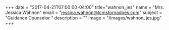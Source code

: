 +++
date = "2017-04-21T07:00:00-04:00"
title="wahnon_jes"
name = "Mrs. Jessica Wahnon"
email = "jessica.wahnon@tcmstornadoes.com"
subject = "Guidance Counselor "
description = ""
image = "/images/wahnon_jes.jpg"
+++
